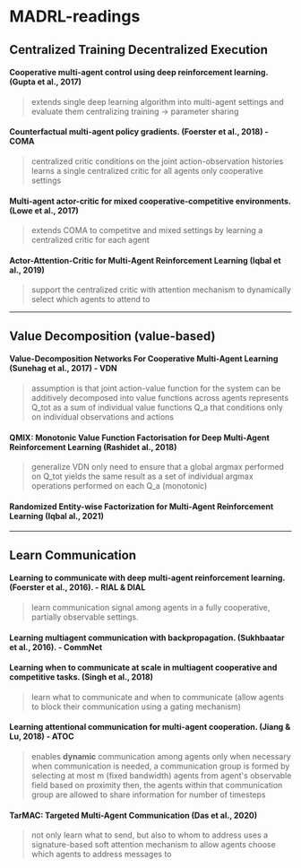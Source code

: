 # MADRL-readings


## Centralized Training Decentralized Execution

#### Cooperative multi-agent control using deep reinforcement learning. (Gupta et al., 2017) 

> extends single deep learning algorithm into multi-agent settings and evaluate them
> centralizing training -> parameter sharing

#### Counterfactual multi-agent policy gradients. (Foerster et al., 2018) - COMA

> centralized critic conditions on the joint action-observation histories 
> learns a single centralized critic for all agents
> only cooperative settings

#### Multi-agent actor-critic for mixed cooperative-competitive environments. (Lowe et al., 2017)

> extends COMA to competitve and mixed settings by learning a centralized critic for each agent

#### Actor-Attention-Critic for Multi-Agent Reinforcement Learning (Iqbal et al., 2019)

> support the centralized critic with attention mechanism to dynamically select which agents to attend to 

---

## Value Decomposition (value-based)

#### Value-Decomposition Networks For Cooperative Multi-Agent Learning (Sunehag et al., 2017) - VDN

> assumption is that joint action-value function for the system can be additively decomposed into value functions across agents
> represents Q_tot as a sum of individual value functions Q_a that conditions only on individual observations and actions 

#### QMIX: Monotonic Value Function Factorisation for Deep Multi-Agent Reinforcement Learning (Rashidet al., 2018)

> generalize VDN
> only need to ensure that a global argmax performed on Q_tot yields the same result as a set of individual argmax operations performed on each Q_a (monotonic)

#### Randomized Entity-wise Factorization for Multi-Agent Reinforcement Learning (Iqbal al., 2021)

---

## Learn Communication 

#### Learning to communicate with deep multi-agent reinforcement learning.(Foerster et al., 2016). - RIAL & DIAL

> learn communication signal among agents in a fully cooperative, partially observable settings.

#### Learning multiagent communication with backpropagation. (Sukhbaatar et al., 2016). - CommNet

#### Learning when to communicate at scale in multiagent cooperative and competitive tasks. (Singh et al., 2018)

> learn what to communicate and when to communicate (allow agents to block their communication using a gating mechanism)

#### Learning attentional communication for multi-agent cooperation. (Jiang & Lu, 2018) - ATOC

> enables **dynamic** communication among agents only when necessary
> when communication is needed, a communication group is formed by selecting at most m (fixed bandwidth) agents from agent's observable field based on proximity
> then, the agents within that communication group are allowed to share information for number of timesteps

#### TarMAC: Targeted Multi-Agent Communication (Das et al., 2020)

> not only learn what to send, but also to whom to address
> uses a signature-based soft attention mechanism to allow agents choose which agents to address messages to 



